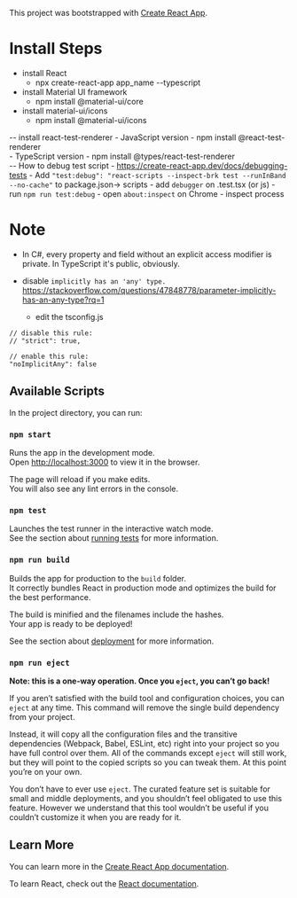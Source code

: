 This project was bootstrapped with [Create React App](https://github.com/facebook/create-react-app).

# Install Steps
- install React
    - npx create-react-app app_name --typescript
- install Material UI framework
    - npm install @material-ui/core
- install material-ui/icons
    - npm install @material-ui/icons

-- install react-test-renderer 
    - JavaScript version
        - npm install @react-test-renderer   
    - TypeScript version
        - npm install @types/react-test-renderer       
-- How to debug test script
    - https://create-react-app.dev/docs/debugging-tests
    - Add `"test:debug": "react-scripts --inspect-brk test --runInBand --no-cache"` to package.json-> scripts
    - add `debugger` on .test.tsx (or js)
    - run `npm run test:debug`
    - open `about:inspect` on Chrome
    - inspect process

# Note
-  In C#, every property and field without an explicit access modifier is private. In TypeScript it's public, obviously.

- disable `implicitly has an 'any' type. `
https://stackoverflow.com/questions/47848778/parameter-implicitly-has-an-any-type?rq=1
    - edit the tsconfig.js
```
// disable this rule:
// "strict": true,

// enable this rule:
"noImplicitAny": false
```


## Available Scripts

In the project directory, you can run:

### `npm start`

Runs the app in the development mode.<br />
Open [http://localhost:3000](http://localhost:3000) to view it in the browser.

The page will reload if you make edits.<br />
You will also see any lint errors in the console.

### `npm test`

Launches the test runner in the interactive watch mode.<br />
See the section about [running tests](https://facebook.github.io/create-react-app/docs/running-tests) for more information.

### `npm run build`

Builds the app for production to the `build` folder.<br />
It correctly bundles React in production mode and optimizes the build for the best performance.

The build is minified and the filenames include the hashes.<br />
Your app is ready to be deployed!

See the section about [deployment](https://facebook.github.io/create-react-app/docs/deployment) for more information.

### `npm run eject`

**Note: this is a one-way operation. Once you `eject`, you can’t go back!**

If you aren’t satisfied with the build tool and configuration choices, you can `eject` at any time. This command will remove the single build dependency from your project.

Instead, it will copy all the configuration files and the transitive dependencies (Webpack, Babel, ESLint, etc) right into your project so you have full control over them. All of the commands except `eject` will still work, but they will point to the copied scripts so you can tweak them. At this point you’re on your own.

You don’t have to ever use `eject`. The curated feature set is suitable for small and middle deployments, and you shouldn’t feel obligated to use this feature. However we understand that this tool wouldn’t be useful if you couldn’t customize it when you are ready for it.

## Learn More

You can learn more in the [Create React App documentation](https://facebook.github.io/create-react-app/docs/getting-started).

To learn React, check out the [React documentation](https://reactjs.org/).

